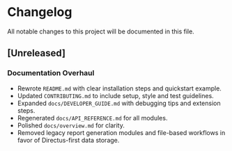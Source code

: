 # Changelog

All notable changes to this project will be documented in this file.

## [Unreleased]
### Documentation Overhaul
- Rewrote `README.md` with clear installation steps and quickstart example.
- Updated `CONTRIBUTING.md` to include setup, style and test guidelines.
- Expanded `docs/DEVELOPER_GUIDE.md` with debugging tips and extension steps.
- Regenerated `docs/API_REFERENCE.md` for all modules.
- Polished `docs/overview.md` for clarity.
- Removed legacy report generation modules and file-based workflows in favor of Directus-first data storage.


